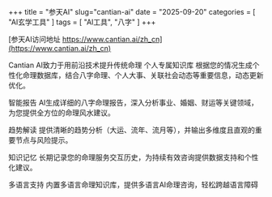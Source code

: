 +++
title = "参天AI"
slug="cantian-ai"
date = "2025-09-20"
categories = [
    "AI玄学工具"
]
tags = [
    "AI工具",
    "八字"
]
+++

[参天AI访问地址 https://www.cantian.ai/zh_cn](https://www.cantian.ai/zh_cn)

Cantian AI致力于用前沿技术提升传统命理
个人专属知识库
根据您的情况生成个性化命理数据库，结合八字命理、个人大事、关联社会动态等重要信息，动态更新优化。

智能报告
AI生成详细的八字命理报告，深入分析事业、婚姻、财运等关键领域，为您提供全方位的命理风水建议。

趋势解读
提供清晰的趋势分析（大运、流年、流月等），并输出多维度且直观的重要节点与风险提示。

知识记忆
长期记录您的命理服务交互历史，为持续有效咨询提供数据支持和个性化建议。

多语言支持
内置多语言命理知识库，提供多语言AI命理咨询，轻松跨越语言障碍